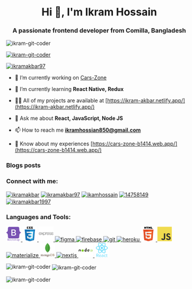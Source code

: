 <h1 align="center">Hi 👋, I'm Ikram Hossain</h1>
<h3 align="center">A passionate frontend developer from Comilla, Bangladesh</h3>

<p align="left"> <img src="https://komarev.com/ghpvc/?username=ikram-git-coder&label=Profile%20views&color=0e75b6&style=flat" alt="ikram-git-coder" /> </p>

<p align="left"> <a href="https://github.com/ryo-ma/github-profile-trophy"><img src="https://github-profile-trophy.vercel.app/?username=ikram-git-coder" alt="ikram-git-coder" /></a> </p>

<p align="left"> <a href="https://twitter.com/ikramakbar97" target="blank"><img src="https://img.shields.io/twitter/follow/ikramakbar97?logo=twitter&style=for-the-badge" alt="ikramakbar97" /></a> </p>

- 🔭 I’m currently working on [Cars-Zone](https://cars-zone-b1414.web.app/)

- 🌱 I’m currently learning **React Native, Redux**

- 👨‍💻 All of my projects are available at [https://ikram-akbar.netlify.app/](https://ikram-akbar.netlify.app/)

- 💬 Ask me about **React, JavaScript, Node JS**

- 📫 How to reach me **ikramhossian850@gmail.com**

- 📄 Know about my experiences [https://cars-zone-b1414.web.app/](https://cars-zone-b1414.web.app/)

### Blogs posts
<!-- BLOG-POST-LIST:START -->
<!-- BLOG-POST-LIST:END -->

<h3 align="left">Connect with me:</h3>
<p align="left">
<a href="https://dev.to/ikramakbar" target="blank"><img align="center" src="https://raw.githubusercontent.com/rahuldkjain/github-profile-readme-generator/master/src/images/icons/Social/devto.svg" alt="ikramakbar" height="30" width="40" /></a>
<a href="https://twitter.com/ikramakbar97" target="blank"><img align="center" src="https://raw.githubusercontent.com/rahuldkjain/github-profile-readme-generator/master/src/images/icons/Social/twitter.svg" alt="ikramakbar97" height="30" width="40" /></a>
<a href="https://linkedin.com/in/ikamhossain" target="blank"><img align="center" src="https://raw.githubusercontent.com/rahuldkjain/github-profile-readme-generator/master/src/images/icons/Social/linked-in-alt.svg" alt="ikamhossain" height="30" width="40" /></a>
<a href="https://stackoverflow.com/users/14758149" target="blank"><img align="center" src="https://raw.githubusercontent.com/rahuldkjain/github-profile-readme-generator/master/src/images/icons/Social/stack-overflow.svg" alt="14758149" height="30" width="40" /></a>
<a href="https://fb.com/ikramakbar1997" target="blank"><img align="center" src="https://raw.githubusercontent.com/rahuldkjain/github-profile-readme-generator/master/src/images/icons/Social/facebook.svg" alt="ikramakbar1997" height="30" width="40" /></a>
</p>

<h3 align="left">Languages and Tools:</h3>
<p align="left"> <a href="https://getbootstrap.com" target="_blank" rel="noreferrer"> <img src="https://raw.githubusercontent.com/devicons/devicon/master/icons/bootstrap/bootstrap-plain-wordmark.svg" alt="bootstrap" width="40" height="40"/> </a> <a href="https://www.w3schools.com/css/" target="_blank" rel="noreferrer"> <img src="https://raw.githubusercontent.com/devicons/devicon/master/icons/css3/css3-original-wordmark.svg" alt="css3" width="40" height="40"/> </a> <a href="https://expressjs.com" target="_blank" rel="noreferrer"> <img src="https://raw.githubusercontent.com/devicons/devicon/master/icons/express/express-original-wordmark.svg" alt="express" width="40" height="40"/> </a> <a href="https://www.figma.com/" target="_blank" rel="noreferrer"> <img src="https://www.vectorlogo.zone/logos/figma/figma-icon.svg" alt="figma" width="40" height="40"/> </a> <a href="https://firebase.google.com/" target="_blank" rel="noreferrer"> <img src="https://www.vectorlogo.zone/logos/firebase/firebase-icon.svg" alt="firebase" width="40" height="40"/> </a> <a href="https://git-scm.com/" target="_blank" rel="noreferrer"> <img src="https://www.vectorlogo.zone/logos/git-scm/git-scm-icon.svg" alt="git" width="40" height="40"/> </a> <a href="https://heroku.com" target="_blank" rel="noreferrer"> <img src="https://www.vectorlogo.zone/logos/heroku/heroku-icon.svg" alt="heroku" width="40" height="40"/> </a> <a href="https://www.w3.org/html/" target="_blank" rel="noreferrer"> <img src="https://raw.githubusercontent.com/devicons/devicon/master/icons/html5/html5-original-wordmark.svg" alt="html5" width="40" height="40"/> </a> <a href="https://developer.mozilla.org/en-US/docs/Web/JavaScript" target="_blank" rel="noreferrer"> <img src="https://raw.githubusercontent.com/devicons/devicon/master/icons/javascript/javascript-original.svg" alt="javascript" width="40" height="40"/> </a> <a href="https://materializecss.com/" target="_blank" rel="noreferrer"> <img src="https://raw.githubusercontent.com/prplx/svg-logos/5585531d45d294869c4eaab4d7cf2e9c167710a9/svg/materialize.svg" alt="materialize" width="40" height="40"/> </a> <a href="https://www.mongodb.com/" target="_blank" rel="noreferrer"> <img src="https://raw.githubusercontent.com/devicons/devicon/master/icons/mongodb/mongodb-original-wordmark.svg" alt="mongodb" width="40" height="40"/> </a> <a href="https://nextjs.org/" target="_blank" rel="noreferrer"> <img src="https://cdn.worldvectorlogo.com/logos/nextjs-2.svg" alt="nextjs" width="40" height="40"/> </a> <a href="https://nodejs.org" target="_blank" rel="noreferrer"> <img src="https://raw.githubusercontent.com/devicons/devicon/master/icons/nodejs/nodejs-original-wordmark.svg" alt="nodejs" width="40" height="40"/> </a> <a href="https://reactjs.org/" target="_blank" rel="noreferrer"> <img src="https://raw.githubusercontent.com/devicons/devicon/master/icons/react/react-original-wordmark.svg" alt="react" width="40" height="40"/> </a> </p>

<p><img align="left" src="https://github-readme-stats.vercel.app/api/top-langs?username=ikram-git-coder&show_icons=true&locale=en&layout=compact" alt="ikram-git-coder" /></p>

<p>&nbsp;<img align="center" src="https://github-readme-stats.vercel.app/api?username=ikram-git-coder&show_icons=true&locale=en" alt="ikram-git-coder" /></p>

<p><img align="center" src="https://github-readme-streak-stats.herokuapp.com/?user=ikram-git-coder&" alt="ikram-git-coder" /></p>
